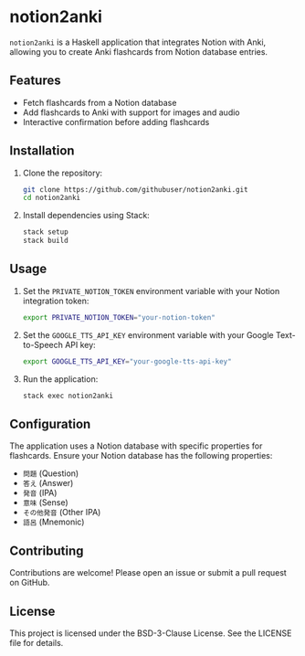 # notion2anki

`notion2anki` is a Haskell application that integrates Notion with Anki, allowing you to create Anki flashcards from Notion database entries.

## Features

- Fetch flashcards from a Notion database
- Add flashcards to Anki with support for images and audio
- Interactive confirmation before adding flashcards

## Installation

1. Clone the repository:
    ```sh
    git clone https://github.com/githubuser/notion2anki.git
    cd notion2anki
    ```

2. Install dependencies using Stack:
    ```sh
    stack setup
    stack build
    ```

## Usage

1. Set the `PRIVATE_NOTION_TOKEN` environment variable with your Notion integration token:
    
    ```sh
    export PRIVATE_NOTION_TOKEN="your-notion-token"
    ```

2. Set the `GOOGLE_TTS_API_KEY` environment variable with your Google Text-to-Speech API key:
    
    ```sh
    export GOOGLE_TTS_API_KEY="your-google-tts-api-key"
    ```

3. Run the application:
    ```sh
    stack exec notion2anki
    ```

## Configuration

The application uses a Notion database with specific properties for flashcards. Ensure your Notion database has the following properties:
- `問題` (Question)
- `答え` (Answer)
- `発音` (IPA)
- `意味` (Sense)
- `その他発音` (Other IPA)
- `語呂` (Mnemonic)

## Contributing

Contributions are welcome! Please open an issue or submit a pull request on GitHub.

## License

This project is licensed under the BSD-3-Clause License. See the LICENSE file for details.